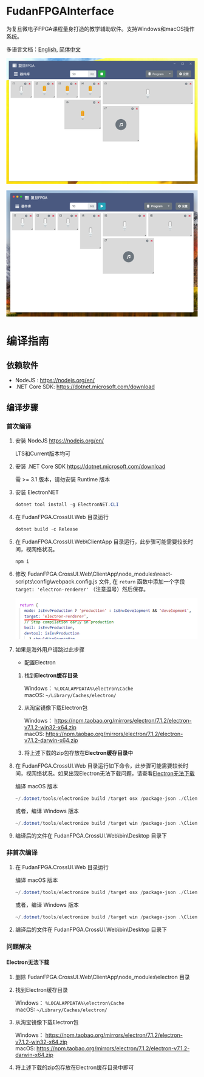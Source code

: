 # FudanFPGAInterface

为复旦微电子FPGA课程量身打造的教学辅助软件。支持Windows和macOS操作系统。

多语言文档：[English](./README.en-US.md), [简体中文](./README.md)

![win](./Imgs/win.png)

![mac](./Imgs/mac.png)


# 编译指南

## 依赖软件

- NodeJS : https://nodejs.org/en/
- .NET Core SDK: https://dotnet.microsoft.com/download

## 编译步骤

### 首次编译

1. 安装 NodeJS https://nodejs.org/en/
    
    LTS和Current版本均可

2. 安装 .NET Core SDK https://dotnet.microsoft.com/download

    需 >= 3.1 版本，请勿安装 Runtime 版本

3. 安装 ElectronNET 

    ```powershell
    dotnet tool install -g ElectronNET.CLI
    ```

4. 在 FudanFPGA.CrossUI.Web 目录运行

    ```powershell
    dotnet build -c Release
    ```

5. 在 FudanFPGA.CrossUI.Web\ClientApp 目录运行，此步骤可能需要较长时间，视网络状况。

    ```powershell
    npm i
    ```

6. 修改 FudanFPGA.CrossUI.Web\ClientApp\node_modules\react-scripts\config\webpack.config.js 文件, 在 ```return``` 函数中添加一个字段 ```target: 'electron-renderer'``` （注意逗号）然后保存。

    ![webpack](./Imgs/target.png)

7. 如果是海外用户请跳过此步骤

    - 配置Electron

    1. 找到**Electron缓存目录**

        Windows： ```%LOCALAPPDATA%\electron\Cache``` <br>
        macOS:  ```~/Library/Caches/electron/```

    2. 从淘宝镜像下载Electron包

        Windows： https://npm.taobao.org/mirrors/electron/7.1.2/electron-v7.1.2-win32-x64.zip <br>
        macOS:    https://npm.taobao.org/mirrors/electron/7.1.2/electron-v7.1.2-darwin-x64.zip

    3. 将上述下载的zip包存放在**Electron缓存目录**中

8. 在 FudanFPGA.CrossUI.Web 目录运行如下命令，此步骤可能需要较长时间，视网络状况。如果出现Electron无法下载问题，请查看[Electron无法下载](####Electron无法下载)

    编译 macOS 版本
    ```powershell
    ~/.dotnet/tools/electronize build /target osx /package-json ./ClientApp/electron.package.json
    ```

    或者，编译 Windows 版本
    ```powershell
    ~/.dotnet/tools/electronize build /target win /package-json .\ClientApp\electron.package.json
    ```
9. 编译后的文件在 FudanFPGA.CrossUI.Web\bin\Desktop 目录下

### 非首次编译

1. 在 FudanFPGA.CrossUI.Web 目录运行

    编译 macOS 版本
    ```powershell
    ~/.dotnet/tools/electronize build /target osx /package-json ./ClientApp/electron.package.json
    ```

    或者，编译 Windows 版本
    ```powershell
    ~/.dotnet/tools/electronize build /target win /package-json .\ClientApp\electron.package.json
    ```
2. 编译后的文件在 FudanFPGA.CrossUI.Web\bin\Desktop 目录下

### 问题解决

#### Electron无法下载

1. 删除 FudanFPGA.CrossUI.Web\ClientApp\node_modules\electron 目录

2. 找到Electron缓存目录

    Windows： ```%LOCALAPPDATA%\electron\Cache``` <br>
    macOS: ```~/Library/Caches/electron/```

3. 从淘宝镜像下载Electron包

    Windows： https://npm.taobao.org/mirrors/electron/7.1.2/electron-v7.1.2-win32-x64.zip <br>
    macOS:    https://npm.taobao.org/mirrors/electron/7.1.2/electron-v7.1.2-darwin-x64.zip

4. 将上述下载的zip包存放在Electron缓存目录中即可